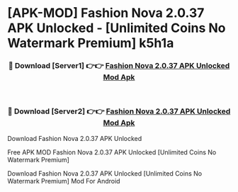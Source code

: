 # [APK-MOD] Fashion Nova 2.0.37 APK Unlocked - [Unlimited Coins No Watermark Premium] k5h1a



<div align="center">
<h3>🔴 Download [Server1] 👉👉 <a href="https://momento.my/?title=Fashion_Nova_2.0.37_APK_Unlocked">Fashion Nova 2.0.37 APK Unlocked Mod Apk</a></h3><br>

<h3>🔴 Download [Server2] 👉👉 <a href="https://momento.my/?title=Fashion_Nova_2.0.37_APK_Unlocked">Fashion Nova 2.0.37 APK Unlocked Mod Apk</a></h3>
</div>



Download Fashion Nova 2.0.37 APK Unlocked 

Free APK MOD Fashion Nova 2.0.37 APK Unlocked [Unlimited Coins No Watermark Premium]

Download Fashion Nova 2.0.37 APK Unlocked [Unlimited Coins No Watermark Premium] Mod For Android
